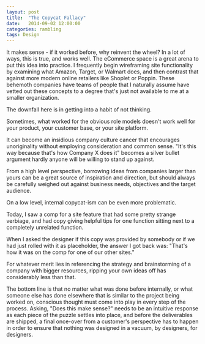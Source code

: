 ```yaml
---
layout: post
title:  "The Copycat Fallacy"
date:   2014-09-02 12:00:00
categories: rambling
tags: Design
---
```

It makes sense - if it worked before, why reinvent the wheel? In a lot of ways, this is true, and works well. The eCommerce space is a great arena to put this idea into practice. I frequently begin wireframing site functionality by examining what Amazon, Target, or Walmart does, and then contrast that against more modern online retailers like Shoplet or Poppin. These behemoth companies have teams of people that I naturally assume have vetted out these concepts to a degree that's just not available to me at a smaller organization.

The downfall here is in getting into a habit of not thinking.

<!--break-->

Sometimes, what worked for the obvious role models doesn't work well for your product, your customer base, or your site platform.

It can become an insidious company culture cancer that encourages unoriginality without employing consideration and common sense. "It's this way because that's how Company X does it" becomes a silver bullet argument hardly anyone will be willing to stand up against.

From a high level perspective, borrowing ideas from companies larger than yours can be a great source of inspiration and direction, but should always be carefully weighed out against business needs, objectives and the target audience.

On a low level, internal copycat-ism can be even more problematic.

Today, I saw a comp for a site feature that had some pretty strange verbiage, and had copy giving helpful tips for one function sitting next to a completely unrelated function.

When I asked the designer if this copy was provided by somebody or if we had just rolled with it as placeholder, the answer I got back was: "That's how it was on the comp for one of our other sites."

For whatever merit lies in referencing the strategy and brainstorming of a company with bigger resources, ripping your own ideas off has considerably less than that.

The bottom line is that no matter what was done before internally, or what someone else has done elsewhere that is similar to the project being worked on, conscious thought must come into play in every step of the process. Asking, "Does this make sense?" needs to be an intuitive response as each piece of the puzzle settles into place, and before the deliverables are shipped, a final once-over from a customer's perspective has to happen in order to ensure that nothing was designed in a vacuum, by designers, for designers.